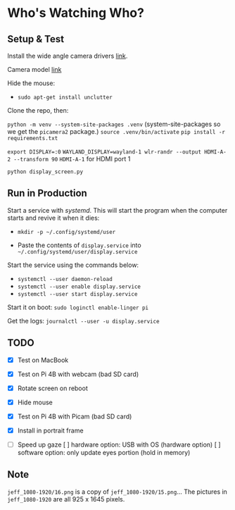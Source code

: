 # Who's Watching Who?


## Setup & Test

Install the wide angle camera drivers [link](https://docs.arducam.com/Raspberry-Pi-Camera/Native-camera/16MP-IMX519/#supported-platforms-and-os).

Camera model [link](https://www.amazon.com/dp/B0C53BBMLG?ref=ppx_yo2ov_dt_b_fed_asin_title#customerReviews)

Hide the mouse:

- `sudo apt-get install unclutter`

Clone the repo, then:

`python -m venv --system-site-packages .venv` (system-site-packages so we get the `picamera2` package.)
`source .venv/bin/activate`
`pip install -r requirements.txt`

`export DISPLAY=:0`
`WAYLAND_DISPLAY=wayland-1 wlr-randr --output HDMI-A-2 --transform 90`
`HDMI-A-1` for HDMI port 1

`python display_screen.py`


## Run in Production

Start a service with *systemd*. This will start the program when the computer starts and revive it when it dies:

- `mkdir -p ~/.config/systemd/user`

- Paste the contents of `display.service` into `~/.config/systemd/user/display.service`

Start the service using the commands below:

- `systemctl --user daemon-reload`
- `systemctl --user enable display.service`
- `systemctl --user start display.service`

Start it on boot: `sudo loginctl enable-linger pi`

Get the logs: `journalctl --user -u display.service`


## TODO

- [X] Test on MacBook
- [X] Test on Pi 4B with webcam (bad SD card)
- [X] Rotate screen on reboot
- [X] Hide mouse
- [X] Test on Pi 4B with Picam (bad SD card)
- [X] Install in portrait frame
- [ ] Speed up gaze
    [ ] hardware option: USB with OS (hardware option)
    [ ] software option: only update eyes portion (hold in memory)


## Note

`jeff_1080-1920/16.png` is a copy of `jeff_1080-1920/15.png`...
The pictures in `jeff_1080-1920` are all 925 x 1645 pixels.


